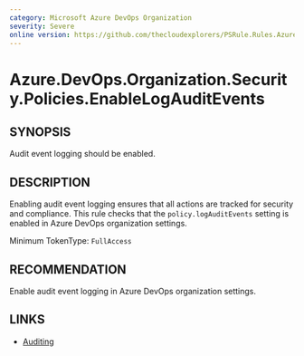 ```yaml
---
category: Microsoft Azure DevOps Organization  
severity: Severe  
online version: https://github.com/thecloudexplorers/PSRule.Rules.AzureDevOps/tree/main/src/PSRule.Rules.AzureDevOps/en/Azure.DevOps.Organization.Security.Policies.EnableLogAuditEvents.md  
---
```


# Azure.DevOps.Organization.Security.Policies.EnableLogAuditEvents

## SYNOPSIS

Audit event logging should be enabled.

## DESCRIPTION

Enabling audit event logging ensures that all actions are tracked for security and compliance. This rule checks that the `policy.logAuditEvents` setting is enabled in Azure DevOps organization settings.

Minimum TokenType: `FullAccess`

## RECOMMENDATION

Enable audit event logging in Azure DevOps organization settings.

## LINKS

- [Auditing](https://docs.microsoft.com/en-us/azure/devops/organizations/security/auditing)
